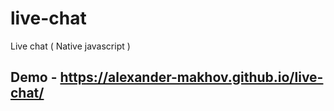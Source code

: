 # live-chat
Live chat ( Native javascript )
## Demo - https://alexander-makhov.github.io/live-chat/

